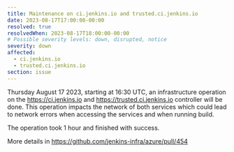 ```yaml
---
title: Maintenance on ci.jenkins.io and trusted.ci.jenkins.io
date: 2023-08-17T17:00:00-00:00
resolved: true
resolvedWhen: 2023-08-17T18:00:00-00:00
# Possible severity levels: down, disrupted, notice
severity: down
affected:
  - ci.jenkins.io
  - trusted.ci.jenkins.io
section: issue
---
```


Thursday August 17 2023, starting at 16:30 UTC, an infrastructure operation on the <https://ci.jenkins.io> and <https://trusted.ci.jenkins.io> controller will be done.
This operation impacts the network of both services which could lead to network errors when accessing the services and when running build.

The operation took 1 hour and finished with success.

More details in <https://github.com/jenkins-infra/azure/pull/454>
